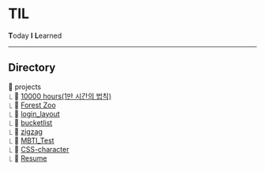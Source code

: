 # TIL

**T**oday **I** **L**earned
- - -
## Directory
📁 projects<br> 
⎿ 📁 [10000 hours(1만 시간의 법칙)](https://sasha1107.github.io/TIL/projects/10000_hours/)<br>
⎿ 📁 [Forest Zoo](https://sasha1107.github.io/TIL/projects/forest_zoo/)<br>
⎿ 📁 [login_layout](https://sasha1107.github.io/TIL/projects/login_layout/)<br>
⎿ 📁 [bucketlist](https://sasha1107.github.io/TIL/projects/bucketlist/)<br>
⎿ 📁 [zigzag](https://sasha1107.github.io/TIL/projects/zigzag/)<br>
⎿ 📁 [MBTI_Test](https://sasha1107.github.io/TIL/projects/MBTI_Test/)<br>
⎿ 📁 [CSS-character](https://sasha1107.github.io/TIL/projects/CSS-character/)<br>
⎿ 📁 [Resume](https://sasha1107.github.io/TIL/projects/Resume/)<br>
